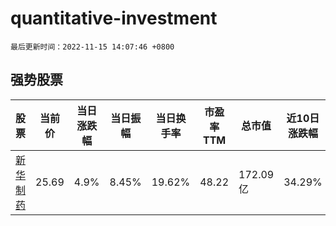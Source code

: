 # quantitative-investment

`最后更新时间：2022-11-15 14:07:46 +0800`

## 强势股票

|股票|当前价|当日涨跌幅|当日振幅|当日换手率|市盈率TTM|总市值|近10日涨跌幅|
|----|----|----|----|----|----|----|----|
|[新华制药](https://xueqiu.com/S/SZ000756)|25.69|4.9%|8.45%|19.62%|48.22|172.09亿|34.29%|
